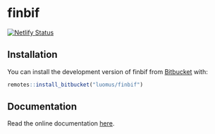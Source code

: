 
# finbif

[![Netlify
Status](https://api.netlify.com/api/v1/badges/5fdd166e-0155-4992-9009-82434fefe4f4/deploy-status)](https://app.netlify.com/sites/finbif/deploys)

## Installation

You can install the development version of finbif from
[Bitbucket](https://bitbucket.org) with:

``` r
remotes::install_bitbucket("luomus/finbif")
```

## Documentation

Read the online documentation [here](https://finbif.netlify.com).
